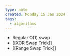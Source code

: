 ```yaml
---
type: note
created: Monday 15 Jan 2024
tags:
  - algorithms
---
```

- Regular O(1) swap
- [[XOR Swap Trick]]
- [[Range Swap Trick]]